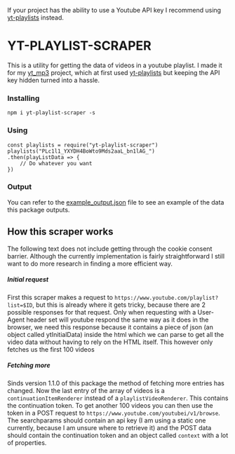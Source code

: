 If your project has the ability to use a Youtube API key I recommend using [yt-playlists](https://github.com/LevitatingBusinessMan/yt-playlists) instead.

# YT-PLAYLIST-SCRAPER
This is a utility for getting the data of videos in a youtube playlist.
I made it for my [yt_mp3](https://github.com/LevitatingBusinessMan/yt_mp3) project, which at first used [yt-playlists](https://github.com/LevitatingBusinessMan/yt-playlists) but keeping the API key hidden turned into a hassle.

### Installing
```
npm i yt-playlist-scraper -s
```

### Using
```JS
const playlists = require("yt-playlist-scraper")
playlists("PLc1l1_YXYDH4BoWto9Mds2aaL_bn1lAG_")
.then(playListData => {
	// Do whatever you want
})
```

### Output
You can refer to the [example_output.json](https://github.com/LevitatingBusinessMan/yt-playlist-scraper/blob/master/example_output.json) file to see an example of the data this package outputs.

## How this scraper works

The following text does not include getting through the cookie consent barrier. Although the currently implementation is fairly straightforward I still want to do more research in finding a more efficient way.

##### Initial request
First this scraper makes a request to `https://www.youtube.com/playlist?list=$ID`, but this is already where it gets tricky, because there are 2 possible responses for that request. Only when requesting with a User-Agent header set will youtube respond the same way as it does in the browser, we need this response because it contains a piece of json  (an object called ytInitialData) inside the html which we can parse to get all the video data without having to rely on the HTML itself.
This however only fetches us the first 100 videos
##### Fetching more
Sinds version 1.1.0 of this package the method of fetching more entries has changed.  Now the last entry of the array of videos is a `continuationItemRenderer` instead of a `playlistVideoRenderer`. This contains the continuation token. To get another 100 videos you can then use the token in a POST request to `https://www.youtube.com/youtubei/v1/browse`. The searchparams should contain an api key (I am using a static one currently, because I am unsure where to retrieve it) and the POST data should contain the continuation token and an object called `context` with a lot of properties.
